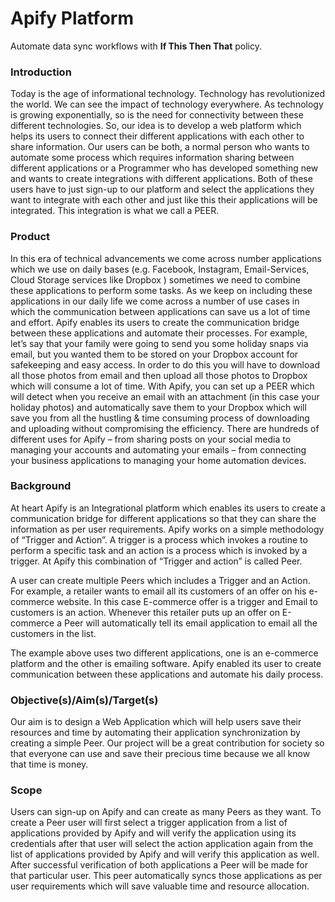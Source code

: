 # Apify Platform

Automate data sync workflows with **If This Then That** policy. 

### Introduction
Today is the age of informational technology. Technology has revolutionized the world. We can see the impact of technology everywhere. As technology is growing exponentially, so is the need for connectivity between these different technologies. So, our idea is to develop a web platform which helps its users to connect their different applications with each other to share information. Our users can be both, a normal person who wants to automate some process which requires information sharing between different applications or a Programmer who has developed something new and wants to create integrations with different applications. Both of these users have to just sign-up to our platform and select the applications they want to integrate with each other and just like this their applications will be integrated. This integration is what we call a PEER.

### Product
In this era of technical advancements we come across number applications which we use on daily bases (e.g. Facebook, Instagram, Email-Services, Cloud Storage services like Dropbox ) sometimes we need to combine these applications to perform some tasks. As we keep on including these applications in our daily life we come across a number of use cases in which the communication  between applications can save us a lot of time and effort. Apify enables its users to create the communication bridge between these applications and automate their processes.  For example, let’s say that your family were going to send you some holiday snaps via email, but you wanted them to be stored on your Dropbox account for safekeeping and easy access. In order to do this you will have to download all those photos from email and then upload all those photos to Dropbox which will consume a lot of time. With Apify, you can set up a PEER which will detect when you receive an email with an attachment (in this case your holiday photos) and automatically save them to your Dropbox which will save you from all the hustling & time consuming process of downloading and uploading without compromising the efficiency. There are hundreds of different uses for Apify – from sharing posts on your social media to managing your accounts and automating your emails – from connecting your business applications to managing your home automation devices. 



### Background
At heart Apify is an Integrational platform which enables its users to create a communication bridge for different applications so that they can share the information as per user requirements. Apify works on a simple methodology of “Trigger and Action”. A trigger is a process which invokes a routine to perform a specific task and an action is a process which is invoked by a trigger. At Apify this combination of “Trigger and action” is called Peer.

A user can create multiple Peers which includes a Trigger and an Action. For example, a retailer wants to email all its customers of an offer on his e-commerce website. In this case E-commerce offer is a trigger and Email to customers is an action. Whenever this retailer puts up an offer on E-commerce a Peer will automatically tell its email application to email all the customers in the list. 

The example above uses two different applications, one is an e-commerce platform and the other is emailing software. Apify enabled its user to create communication between these applications and automate his daily process.



### Objective(s)/Aim(s)/Target(s)
Our aim is to design a Web Application which will help users save their resources and time by automating their application synchronization by creating a simple Peer. Our project will be a great contribution for society so that everyone can use and save their precious time because we all know that time is money.



### Scope
Users can sign-up on Apify and can create as many Peers as they want. To create a Peer user will first select a trigger application from a list of applications provided by Apify and will verify the application using its credentials after that user will select the action application again from the list of applications provided by Apify and will verify this application as well. After successful verification of both applications a Peer will be made for that particular user. This peer automatically syncs those applications as per user requirements which will save valuable time and resource allocation.
